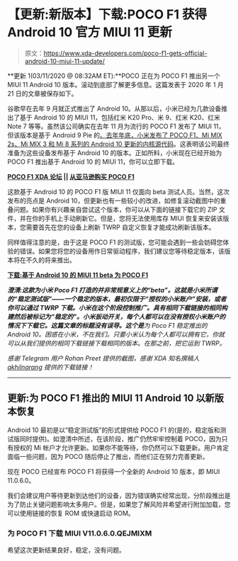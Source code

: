 # 【更新:新版本】下载:POCO F1 获得 Android 10 官方 MIUI 11 更新

> 原文：<https://www.xda-developers.com/poco-f1-gets-official-android-10-miui-11-update/>

**更新 1(03/11/2020 @ 08:32AM ET):**POCO 正在为 POCO F1 推出另一个 MIUI 11 Android 10 版本。滚动到底部了解更多信息。这篇发表于 2020 年 1 月 21 日的文章被保存如下。

谷歌早在去年 9 月就正式推出了 Android 10。从那以后，小米已经为几款设备推出了基于 Android 10 的 MIUI 11，包括红米 K20 Pro、米 9、红米 K20、红米 Note 7 等等。虽然该公司确实在去年 11 月为流行的 POCO F1 发布了 MIUI 11，但该版本是基于 Android 9 Pie 的[。去年年底，小米](https://www.xda-developers.com/download-miui-11-xiaomi-redmi-note-7-pro-poco-f1/)[发布了 POCO F1、Mi MIX 2s、Mi MIX 3 和 Mi 8 系列的 Android 10 更新的内核源代码](https://www.xda-developers.com/xiaomi-releases-kernel-sources-android-10-update-poco-f1-mi-mix-2s-mi-mix-3-mi-8-series/)。这表明该公司最终准备为这些设备发布基于 Android 10 的版本。正如所料，小米现在已经开始为 POCO F1 推出基于 Android 10 的 MIUI 11，你可以立即下载。

**[POCO F1 XDA 论坛](https://forum.xda-developers.com/poco-f1) || [从亚马逊购买 POCO F1](https://www.amazon.in/Xiome-Poco-6-18inch-Display-Rosso/dp/B07JD15SG3/ref=pd_sbs_107_t_0/259-8565520-6342267?_encoding=UTF8&pd_rd_i=B07JD15SG3&pd_rd_r=810844b9-0cda-4e79-887e-bbf189ff50df&pd_rd_w=1XQAe&pd_rd_wg=6Duu8&pf_rd_p=21bbdc4d-873b-48c5-a88a-70e643377944&pf_rd_r=6ZKQW3HQ9SMYZ2RS817G&psc=1&refRID=6ZKQW3HQ9SMYZ2RS817G/?tag=xdaportalin-21)**

这款基于 Android 10 的 POCO F1 版 MIUI 11 仅面向 beta 测试人员。当然，这次发布的亮点是 Android 10，但更新也有一些较小的改进，如修复滚动截图中的重叠问题。如果你有兴趣亲自尝试这个版本，你可以从下面的链接下载它的 ZIP 文件，并在你的手机上手动刷新它。但是，您将无法使用库存 MIUI 恢复来安装该版本，您需要首先在您的设备上刷新 TWRP 自定义恢复才能成功刷新该版本。

同样值得注意的是，由于这是 POCO F1 的测试版，您可能会遇到一些会妨碍您体验的错误。如果您将您的设备用作日常驱动程序，我们建议您等待稳定版本，该版本将在不久的将来推出。

**[下载:基于 Android 10 的 MIUI 11 beta 为 POCO F1](http://bigota.d.miui.com/V11.0.4.0.QEJMIXM/miui_POCOF1Global_V11.0.4.0.QEJMIXM_74f88e6c8f_10.0.zip)**

***澄清:**这款为小米 Poco F1 打造的并非常规意义上的“beta”。这就是小米所谓的“稳定测试版”——一个稳定的版本，最初仅限于“授权的小米账户”安装，或者你可以通过 TWRP 下载。小米在这个阶段控制推广。具有相同下载链接的相同构建然后被标记为“稳定的”。小米扳动开关，每个人都可以在没有授权小米账户的情况下下载它。这篇文章的标题没有误导。这个**是**为 Poco F1 稳定推出的 Android 10。困惑在小米，不在我们。只要小米认为每个人都可以拥有它，你就可以从我们提供的相同下载链接下载相同的版本。在那之前，把它运到 TWRP。*

*感谢 Telegram 用户 Rohan Preet 提供的截图，感谢 XDA 知名撰稿人 [akhilnarang](https://forum.xda-developers.com/member.php?u=5854483) 提供的下载链接！*

* * *

## 更新:为 POCO F1 推出的 MIUI 11 Android 10 以新版本恢复

Android 10 最初是以“稳定测试版”的形式提供给 POCO F1 的(是的，稳定版和测试版同时提供)。如澄清中所述，在该阶段，推广仍然牢牢控制着 POCO，因为只有授权的 Mi 帐户才允许更新。如果你不能等待，你仍然可以下载更新。用户肯定面临一些问题，因为 POCO 随后停止了推出，而他们正在努力完善更新。

现在 POCO 已经宣布 POCO F1 将获得一个全新的 Android 10 版本，即 MIUI 11.0.6.0。

我们会建议用户等待更新到达他们的设备，因为错误确实经常出现，分阶段推出是为了防止关键问题影响太多用户。但是，如果您了解风险并希望进行附加加载，您可以使用链接的恢复 ROM 或快速启动 ROM。

### 为 POCO F1 下载 MIUI V11.0.6.0.QEJMIXM

希望这次更新结果良好，稳定，没有问题。